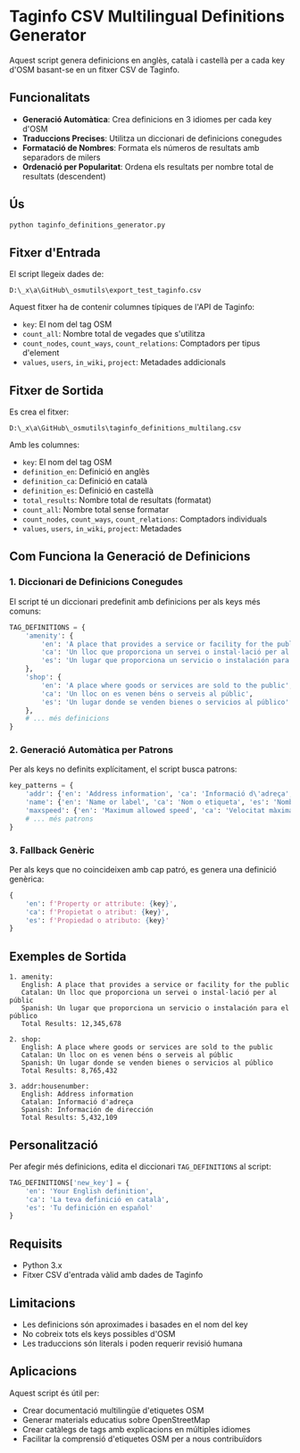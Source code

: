 # Taginfo CSV Multilingual Definitions Generator

Aquest script genera definicions en anglès, català i castellà per a cada key d'OSM basant-se en un fitxer CSV de Taginfo.

## Funcionalitats

- **Generació Automàtica**: Crea definicions en 3 idiomes per cada key d'OSM
- **Traduccions Precises**: Utilitza un diccionari de definicions conegudes
- **Formatació de Nombres**: Formata els números de resultats amb separadors de milers
- **Ordenació per Popularitat**: Ordena els resultats per nombre total de resultats (descendent)

## Ús

```bash
python taginfo_definitions_generator.py
```

## Fitxer d'Entrada

El script llegeix dades de:
```
D:\_x\a\GitHub\_osmutils\export_test_taginfo.csv
```

Aquest fitxer ha de contenir columnes típiques de l'API de Taginfo:
- `key`: El nom del tag OSM
- `count_all`: Nombre total de vegades que s'utilitza
- `count_nodes`, `count_ways`, `count_relations`: Comptadors per tipus d'element
- `values`, `users`, `in_wiki`, `project`: Metadades addicionals

## Fitxer de Sortida

Es crea el fitxer:
```
D:\_x\a\GitHub\_osmutils\taginfo_definitions_multilang.csv
```

Amb les columnes:
- `key`: El nom del tag OSM
- `definition_en`: Definició en anglès
- `definition_ca`: Definició en català
- `definition_es`: Definició en castellà
- `total_results`: Nombre total de resultats (formatat)
- `count_all`: Nombre total sense formatar
- `count_nodes`, `count_ways`, `count_relations`: Comptadors individuals
- `values`, `users`, `in_wiki`, `project`: Metadades

## Com Funciona la Generació de Definicions

### 1. Diccionari de Definicions Conegudes
El script té un diccionari predefinit amb definicions per als keys més comuns:

```python
TAG_DEFINITIONS = {
    'amenity': {
        'en': 'A place that provides a service or facility for the public',
        'ca': 'Un lloc que proporciona un servei o instal·lació per al públic',
        'es': 'Un lugar que proporciona un servicio o instalación para el público'
    },
    'shop': {
        'en': 'A place where goods or services are sold to the public',
        'ca': 'Un lloc on es venen béns o serveis al públic',
        'es': 'Un lugar donde se venden bienes o servicios al público'
    },
    # ... més definicions
}
```

### 2. Generació Automàtica per Patrons
Per als keys no definits explícitament, el script busca patrons:

```python
key_patterns = {
    'addr': {'en': 'Address information', 'ca': 'Informació d\'adreça', 'es': 'Información de dirección'},
    'name': {'en': 'Name or label', 'ca': 'Nom o etiqueta', 'es': 'Nombre o etiqueta'},
    'maxspeed': {'en': 'Maximum allowed speed', 'ca': 'Velocitat màxima permesa', 'es': 'Velocidad máxima permitida'},
    # ... més patrons
}
```

### 3. Fallback Genèric
Per als keys que no coincideixen amb cap patró, es genera una definició genèrica:

```python
{
    'en': f'Property or attribute: {key}',
    'ca': f'Propietat o atribut: {key}',
    'es': f'Propiedad o atributo: {key}'
}
```

## Exemples de Sortida

```
1. amenity:
   English: A place that provides a service or facility for the public
   Catalan: Un lloc que proporciona un servei o instal·lació per al públic
   Spanish: Un lugar que proporciona un servicio o instalación para el público
   Total Results: 12,345,678

2. shop:
   English: A place where goods or services are sold to the public
   Catalan: Un lloc on es venen béns o serveis al públic
   Spanish: Un lugar donde se venden bienes o servicios al público
   Total Results: 8,765,432

3. addr:housenumber:
   English: Address information
   Catalan: Informació d'adreça
   Spanish: Información de dirección
   Total Results: 5,432,109
```

## Personalització

Per afegir més definicions, edita el diccionari `TAG_DEFINITIONS` al script:

```python
TAG_DEFINITIONS['new_key'] = {
    'en': 'Your English definition',
    'ca': 'La teva definició en català',
    'es': 'Tu definición en español'
}
```

## Requisits

- Python 3.x
- Fitxer CSV d'entrada vàlid amb dades de Taginfo

## Limitacions

- Les definicions són aproximades i basades en el nom del key
- No cobreix tots els keys possibles d'OSM
- Les traduccions són literals i poden requerir revisió humana

## Aplicacions

Aquest script és útil per:
- Crear documentació multilingüe d'etiquetes OSM
- Generar materials educatius sobre OpenStreetMap
- Crear catàlegs de tags amb explicacions en múltiples idiomes
- Facilitar la comprensió d'etiquetes OSM per a nous contribuïdors
